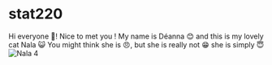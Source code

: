 # stat220
Hi everyone 👋! Nice to met you ! My name is Déanna 😊 and this is my lovely cat Nala :smiley_cat: You might think she is 😠, but she is really not 😁 she is simply 😇
![Nala 4](https://user-images.githubusercontent.com/126633684/222025927-a74dd452-490b-488d-80cf-02ba7c0ec7d6.jpg)



